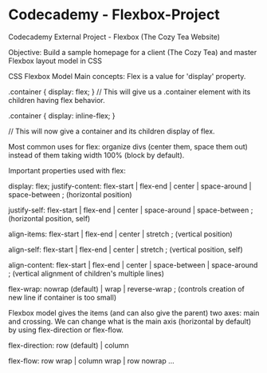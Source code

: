 # Codecademy - Flexbox-Project
Codecademy External Project - Flexbox (The Cozy Tea Website)

Objective: Build a sample homepage for a client (The Cozy Tea) and master Flexbox layout model in CSS

CSS Flexbox Model Main concepts:
Flex is a value for 'display' property.

.container {
  display: flex;
 }
 // This will give us a .container element with its children having flex behavior.
 
 .container {
   display: inline-flex;
 }
  
  // This will now give a container and its children display of flex.
  
  Most common uses for flex: organize divs (center them, space them out) instead of them taking width 100% (block by default).
  
  Important properties used with flex: 
  
  display: flex;
  justify-content: flex-start | flex-end | center | space-around | space-between ;     (horizontal position)
  
  justify-self: flex-start | flex-end | center | space-around | space-between ;        (horizontal position, self)
  
  align-items: flex-start | flex-end | center | stretch ;                              (vertical position)
  
  align-self: flex-start | flex-end | center | stretch ;                               (vertical position, self)
  
  align-content: flex-start | flex-end | center | space-between | space-around ;       (vertical alignment of children's multiple lines)
  
  flex-wrap: nowrap (default) | wrap | reverse-wrap ;                                  (controls creation of new line if container is too small)
  
  
  
  Flexbox model gives the items (and can also give the parent) two axes: main and crossing.
  We can change what is the main axis (horizontal by default) by using flex-direction or flex-flow.
  
  flex-direction: row (default) | column
  
  flex-flow: row wrap | column wrap | row nowrap ... 
  
  
  
  
